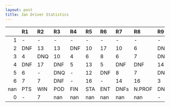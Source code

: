 ```yaml
---
layout: post 
title: Jan Driver Statistics
--- 
```


|     | R1   | R2   | R3   | R4   | R5   | R6   | R7   | R8     | R9   | R10   | R11   | R12   | Points   | Pos   |
|----:|:-----|:-----|:-----|:-----|:-----|:-----|:-----|:-------|:-----|:------|:------|:------|:---------|:------|
|   1 | -    | -    | -    | -    | -    | -    | -    | -      | -    | -     | -     | -     | nan      | nan   |
|   2 | DNF  | 13   | 13   | DNF  | 10   | 17   | 10   | 6      | DNF  | DNF   | 12    | DNF   | 25.0     | 16.0  |
|   3 | 4    | DNQ  | 10   | 4    | 6    | 8    | 6    | 7      | DNF  | DNF   | 9     | 7     | 7.0      | 20.0  |
|   4 | DNF  | 17   | DNF  | 5    | 13   | 5    | DNF  | DNF    | 14   | 7     | DNQ   | 9     | 14.0     | 16.0  |
|   5 | 6    | -    | DNQ  | -    | 12   | DNF  | 8    | 7      | DNF  | DNQ   | 3     | 3     | 0.0      | 32.0  |
|   6 | 7    | 7    | DNF  | -    | 16   | -    | 14   | 16     | 3    | -     | -     | -     | 0.0      | 43.0  |
| nan | PTS  | WIN  | POD  | FIN  | STA  | ENT  | DNFs | N.PROF | DNQ  | %FIN  | PPR   | BST   | CHA      | RNK   |
|   0 | -    | 7    | nan  | nan  | nan  | nan  | nan  | nan    | -    | DNF   | DNF   | 4     | 7        | 6     |